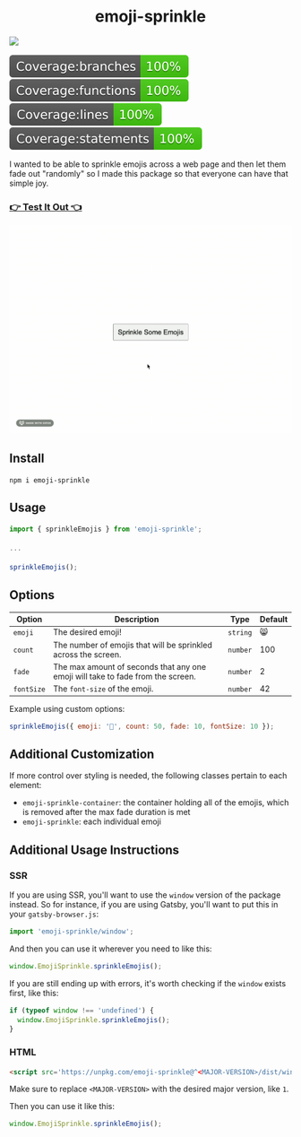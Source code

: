 <h1 align="center">
  emoji-sprinkle
</h1>

![](https://img.shields.io/npm/v/emoji-sprinkle)

![](./badges/badge-branches.svg)
![](./badges/badge-functions.svg)
![](./badges/badge-lines.svg)
![](./badges/badge-statements.svg)

I wanted to be able to sprinkle emojis across a web page and then let them fade out "randomly" so I made this package so that everyone can have that simple joy.

### [👉 Test It Out 👈](https://jessekuntz.github.io/?project=emoji-sprinkle)

![](./emoji-sprinkle.gif)

## Install

```shell
npm i emoji-sprinkle
```

## Usage

```js
import { sprinkleEmojis } from 'emoji-sprinkle';

...

sprinkleEmojis();
```

## Options

<table>
  <thead>
    <tr>
      <th>
        Option
      </th>
      <th>
        Description
      </th>
      <th>
        Type
      </th>
      <th>
        Default
      </th>
    </tr>
  </thead>
  <tbody>
    <tr>
      <td>
        <code>emoji</code>
      </td>
      <td>
        The desired emoji!
      </td>
      <td>
        <code>string</code>
      </td>
      <td>
        😸
      </td>
    </tr>
    <tr>
      <td>
        <code>count</code>
      </td>
      <td>
        The number of emojis that will be sprinkled across the screen.
      </td>
      <td>
        <code>number</code>
      </td>
      <td>
        100
      </td>
    </tr>
    <tr>
      <td>
        <code>fade</code>
      </td>
      <td>
        The max amount of seconds that any one emoji will take to fade from the screen.
      </td>
      <td>
        <code>number</code>
      </td>
      <td>
        2
      </td>
    </tr>
    <tr>
      <td>
        <code>fontSize</code>
      </td>
      <td>
        The <code>font-size</code> of the emoji.
      </td>
      <td>
        <code>number</code>
      </td>
      <td>
        42
      </td>
    </tr>
  </tbody>
</table>

Example using custom options:
```js
sprinkleEmojis({ emoji: '🎉', count: 50, fade: 10, fontSize: 10 });
```

## Additional Customization

If more control over styling is needed, the following classes pertain to each element:
- `emoji-sprinkle-container`: the container holding all of the emojis, which is removed after the max fade duration is met
- `emoji-sprinkle`: each individual emoji

## Additional Usage Instructions

### SSR

If you are using SSR, you'll want to use the `window` version of the package instead. So for instance, if you are using Gatsby, you'll want to put this in your `gatsby-browser.js`:

```js
import 'emoji-sprinkle/window';
```

And then you can use it wherever you need to like this:

```js
window.EmojiSprinkle.sprinkleEmojis();
```

If you are still ending up with errors, it's worth checking if the `window` exists first, like this:

```js
if (typeof window !== 'undefined') {
  window.EmojiSprinkle.sprinkleEmojis();
}
```

### HTML

```html
<script src='https://unpkg.com/emoji-sprinkle@^<MAJOR-VERSION>/dist/window.js'></script>
```

Make sure to replace `<MAJOR-VERSION>` with the desired major version, like `1`.

Then you can use it like this:

```js
window.EmojiSprinkle.sprinkleEmojis();
```
